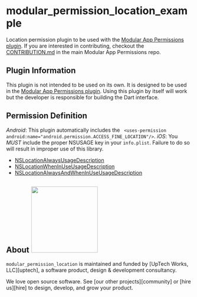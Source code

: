 # modular_permission_location_example

Location permission plugin to be used with the [Modular App Permissions plugin](https://github.com/uptech/modular_app_permissions).
If you are interested in contributing, checkout the [CONTRIBUTION.md](https://github.com/uptech/modular_app_permissions/CONTRIBUTION.md) in the main Modular App Permissions repo.

## Plugin Information

This plugin is not intended to be used on its own. It is designed to be used in the [Modular App Permissions
plugin](https://github.com/uptech/modular_app_permissions). Using this plugin by itself will work
but the developer is responsible for building the Dart interface.  

## Permission Definition

*Android*: This plugin automatically includes the ` <uses-permission android:name="android.permission.ACCESS_FINE_LOCATION"/>`.
*iOS*: You _MUST_ include the proper NSUSAGE key in your `info.plist`. Failure to do so will result in 
improper use of this library. 
- [NSLocationAlwaysUsageDescription](https://developer.apple.com/documentation/bundleresources/information_property_list/nslocationalwaysusagedescription)
- [NSLocationWhenInUseUsageDescription](https://developer.apple.com/documentation/bundleresources/information_property_list/nslocationwheninuseusagedescription)
- [NSLocationAlwaysAndWhenInUseUsageDescription](https://developer.apple.com/documentation/bundleresources/information_property_list/nslocationalwaysandwheninuseusagedescription)


## About <img src="http://upte.ch/img/logo.png" width="180">

`modular_permission_location` is maintained and funded by [UpTech Works, LLC][uptech], a
software product, design & development consultancy.

We love open source software. See [our other projects][community] or
[hire us][hire] to design, develop, and grow your product.
